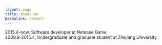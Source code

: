 ```yaml
---
layout: page
title: About me
permalink: /about/
---
```


2015.4-now, Software developer at Netease Game  
2008.9-2015.4, Undergraduate and graduate student at Zhejiang University  

